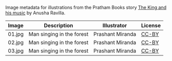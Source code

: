 Image metadata for illustrations from the Pratham Books story [The King and his music](https://storyweaver.org.in/stories/2511-the-king-and-his-music) by Anusha Ravilla.

Image | Description | Illustrator | License
----- | ----------- | ----------- | -------
01.jpg | Man singing in the forest | Prashant Miranda | [CC-BY](https://creativecommons.org/licenses/by/4.0/)
02.jpg | Man singing in the forest | Prashant Miranda | [CC-BY](https://creativecommons.org/licenses/by/4.0/)
03.jpg | Man singing in the forest | Prashant Miranda | [CC-BY](https://creativecommons.org/licenses/by/4.0/)